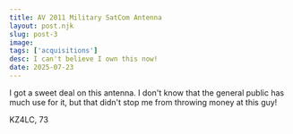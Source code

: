 ```yaml
---
title: AV 2011 Military SatCom Antenna
layout: post.njk
slug: post-3
image: 
tags: ['acquisitions']
desc: I can't believe I own this now!
date: 2025-07-23
---
```


I got a sweet deal on this antenna. I don't know that the general public has much use for it, but that didn't stop me from throwing money at this guy!

KZ4LC,
73